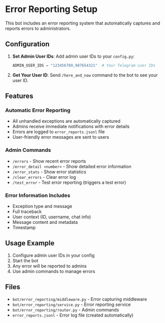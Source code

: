 # Error Reporting Setup

This bot includes an error reporting system that automatically captures and reports errors to administrators.

## Configuration

1. **Set Admin User IDs**: Add admin user IDs to your `config.py`:
   ```python
   ADMIN_USER_IDS = "123456789,987654321"  # Your Telegram user IDs
   ```

2. **Get Your User ID**: Send `/here_and_now` command to the bot to see your user ID.

## Features

### Automatic Error Reporting
- All unhandled exceptions are automatically captured
- Admins receive immediate notifications with error details
- Errors are logged to `error_reports.jsonl` file
- User-friendly error messages are sent to users

### Admin Commands

- `/errors` - Show recent error reports
- `/error_detail <number>` - Show detailed error information  
- `/error_stats` - Show error statistics
- `/clear_errors` - Clear error log
- `/test_error` - Test error reporting (triggers a test error)

### Error Information Includes

- Exception type and message
- Full traceback
- User context (ID, username, chat info)
- Message content and metadata
- Timestamp

## Usage Example

1. Configure admin user IDs in your config
2. Start the bot
3. Any error will be reported to admins
4. Use admin commands to manage errors

## Files

- `bot/error_reporting/middleware.py` - Error capturing middleware
- `bot/error_reporting/service.py` - Error reporting service
- `bot/error_reporting/router.py` - Admin commands
- `error_reports.jsonl` - Error log file (created automatically)